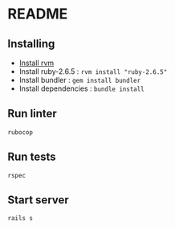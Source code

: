 # README

## Installing

- [Install rvm](https://rvm.io/rvm/install)
- Install ruby-2.6.5 : `rvm install "ruby-2.6.5"`
- Install bundler : `gem install bundler`
- Install dependencies : `bundle install`

## Run linter

`rubocop`

## Run tests

`rspec`

## Start server

`rails s`
